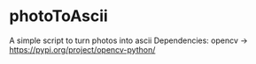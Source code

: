 # photoToAscii
A simple script to turn photos into ascii
Dependencies:
opencv -> https://pypi.org/project/opencv-python/
